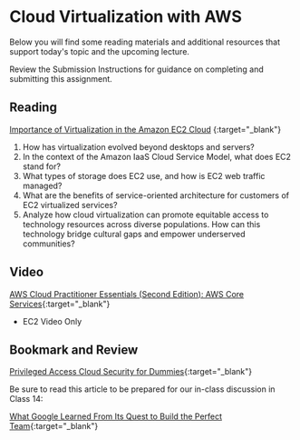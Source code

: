 # Cloud Virtualization with AWS

Below you will find some reading materials and additional resources that support today's topic and the upcoming lecture.

Review the Submission Instructions for guidance on completing and submitting this assignment.

## Reading

[Importance of Virtualization in the Amazon EC2 Cloud](https://www.joe0.com/2017/06/11/importance-of-virtualization-in-the-amazon-ec2-cloud/)
{:target="_blank"}

1. How has virtualization evolved beyond desktops and servers?
1. In the context of the Amazon IaaS Cloud Service Model, what does EC2 stand for?
1. What types of storage does EC2 use, and how is EC2 web traffic managed?
1. What are the benefits of service-oriented architecture for customers of EC2 virtualized services?
1. Analyze how cloud virtualization can promote equitable access to technology resources across diverse populations. How can this technology bridge cultural gaps and empower underserved communities?

## Video

[AWS Cloud Practitioner Essentials (Second Edition): AWS Core Services](https://www.aws.training/Details/eLearning?id=29700){:target="_blank"}

- EC2 Video Only

## Bookmark and Review

[Privileged Access Cloud Security for Dummies](https://www.dummies.com/wp-content/uploads/Privileged-Access-Cloud-Security-For-Dummies-Thycotic-Special-Edition.pdf){:target="_blank"}

Be sure to read this article to be prepared for our in-class discussion in Class 14:

[What Google Learned From Its Quest to Build the Perfect Team](https://www.google.com/amp/mobile.nytimes.com/2016/02/28/magazine/what-google-learned-from-its-quest-to-build-the-perfect-team.amp.html){:target="_blank"}